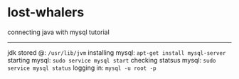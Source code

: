 # lost-whalers
connecting java with mysql tutorial

---
jdk stored @: `/usr/lib/jvm`
installing mysql: `apt-get install mysql-server`
starting mysql: `sudo service mysql start`
checking statsus mysql: `sudo service mysql status`
logging in: `mysql -u root -p`
